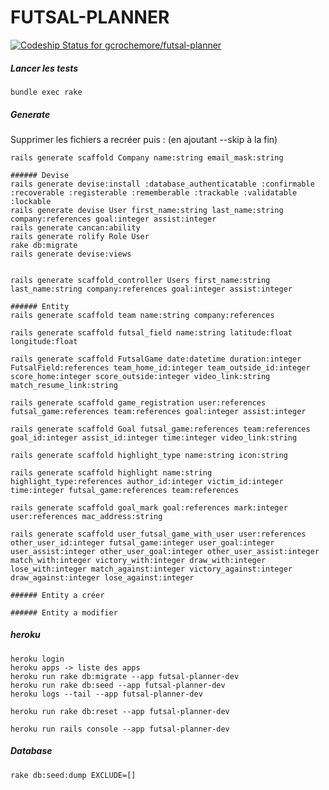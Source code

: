 # FUTSAL-PLANNER
[ ![Codeship Status for gcrochemore/futsal-planner](https://app.codeship.com/projects/e40dbf70-eed9-0134-a8e8-2ea516a13c91/status?branch=master)](https://app.codeship.com/projects/208738)

##### Lancer les tests
	
	bundle exec rake

##### Generate

Supprimer les fichiers a recréer puis : (en ajoutant --skip à la fin)

	
	rails generate scaffold Company name:string email_mask:string

	###### Devise
	rails generate devise:install :database_authenticatable :confirmable :recoverable :registerable :rememberable :trackable :validatable :lockable	
	rails generate devise User first_name:string last_name:string company:references goal:integer assist:integer
	rails generate cancan:ability
	rails generate rolify Role User
	rake db:migrate
	rails generate devise:views


	rails generate scaffold_controller Users first_name:string last_name:string company:references goal:integer assist:integer

	###### Entity
	rails generate scaffold team name:string company:references

	rails generate scaffold futsal_field name:string latitude:float longitude:float

	rails generate scaffold FutsalGame date:datetime duration:integer FutsalField:references team_home_id:integer team_outside_id:integer score_home:integer score_outside:integer video_link:string match_resume_link:string

	rails generate scaffold game_registration user:references futsal_game:references team:references goal:integer assist:integer

	rails generate scaffold Goal futsal_game:references team:references goal_id:integer assist_id:integer time:integer video_link:string

	rails generate scaffold highlight_type name:string icon:string

	rails generate scaffold highlight name:string highlight_type:references author_id:integer victim_id:integer time:integer futsal_game:references team:references

	rails generate scaffold goal_mark goal:references mark:integer user:references mac_address:string
	
	rails generate scaffold user_futsal_game_with_user user:references other_user_id:integer futsal_game:integer user_goal:integer user_assist:integer other_user_goal:integer other_user_assist:integer match_with:integer victory_with:integer draw_with:integer lose_with:integer match_against:integer victory_against:integer draw_against:integer lose_against:integer

	###### Entity a créer

	###### Entity a modifier
	

##### heroku

	heroku login
	heroku apps -> liste des apps
	heroku run rake db:migrate --app futsal-planner-dev
	heroku run rake db:seed --app futsal-planner-dev
	heroku logs --tail --app futsal-planner-dev

	heroku run rake db:reset --app futsal-planner-dev

	heroku run rails console --app futsal-planner-dev

##### Database
	
	rake db:seed:dump EXCLUDE=[]